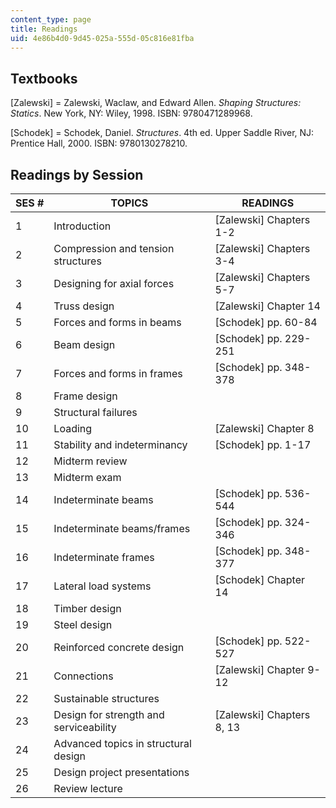 ```yaml
---
content_type: page
title: Readings
uid: 4e86b4d0-9d45-025a-555d-05c816e81fba
---
```


Textbooks
---------

\[Zalewski\] = Zalewski, Waclaw, and Edward Allen. _Shaping Structures: Statics_. New York, NY: Wiley, 1998. ISBN: 9780471289968.

\[Schodek\] = Schodek, Daniel. _Structures_. 4th ed. Upper Saddle River, NJ: Prentice Hall, 2000. ISBN: 9780130278210.

Readings by Session
-------------------

| SES # | TOPICS | READINGS |
| --- | --- | --- |
| 1 | Introduction | \[Zalewski\] Chapters 1-2 |
| 2 | Compression and tension structures | \[Zalewski\] Chapters 3-4 |
| 3 | Designing for axial forces | \[Zalewski\] Chapters 5-7 |
| 4 | Truss design | \[Zalewski\] Chapter 14 |
| 5 | Forces and forms in beams | \[Schodek\] pp. 60-84 |
| 6 | Beam design | \[Schodek\] pp. 229-251 |
| 7 | Forces and forms in frames | \[Schodek\] pp. 348-378 |
| 8 | Frame design | &nbsp; |
| 9 | Structural failures | &nbsp; |
| 10 | Loading | \[Zalewski\] Chapter 8 |
| 11 | Stability and indeterminancy | \[Schodek\] pp. 1-17 |
| 12 | Midterm review | &nbsp; |
| 13 | Midterm exam | &nbsp; |
| 14 | Indeterminate beams | \[Schodek\] pp. 536-544 |
| 15 | Indeterminate beams/frames | \[Schodek\] pp. 324-346 |
| 16 | Indeterminate frames | \[Schodek\] pp. 348-377 |
| 17 | Lateral load systems | \[Schodek\] Chapter 14 |
| 18 | Timber design | &nbsp; |
| 19 | Steel design | &nbsp; |
| 20 | Reinforced concrete design | \[Schodek\] pp. 522-527 |
| 21 | Connections | \[Zalewski\] Chapter 9-12 |
| 22 | Sustainable structures | &nbsp; |
| 23 | Design for strength and serviceability | \[Zalewski\] Chapters 8, 13 |
| 24 | Advanced topics in structural design | &nbsp; |
| 25 | Design project presentations | &nbsp; |
| 26 | Review lecture |